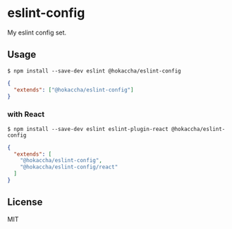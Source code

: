 # eslint-config

My eslint config set.

## Usage

```
$ npm install --save-dev eslint @hokaccha/eslint-config
```

```json
{
  "extends": ["@hokaccha/eslint-config"]
}
```

### with React

```
$ npm install --save-dev eslint eslint-plugin-react @hokaccha/eslint-config
```

```json
{
  "extends": [
    "@hokaccha/eslint-config",
    "@hokaccha/eslint-config/react"
  ]
}
```

## License

MIT
